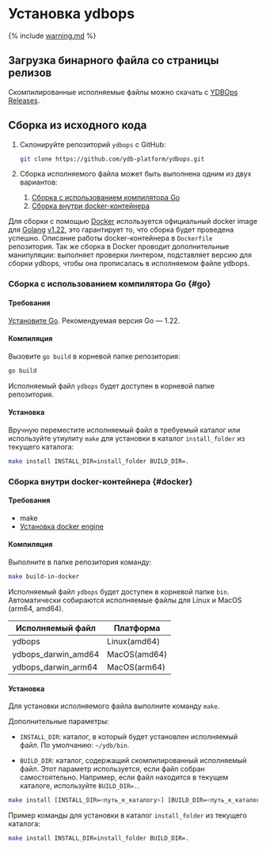 # Установка ydbops

{% include [warning.md](_includes/warning.md) %}

## Загрузка бинарного файла со страницы релизов

Скомпилированные исполняемые файлы можно скачать с [YDBOps Releases](../../downloads/index.md#ydbops).

## Сборка из исходного кода

1. Склонируйте репозиторий `ydbops` с GitHub:

    ```bash
    git clone https://github.com/ydb-platform/ydbops.git
    ```

2. Сборка исполняемого файла может быть выполнена одним из двух вариантов:
    1. [Сборка с использованием компилятора Go](#go)
    2. [Сборка внутри docker-контейнера](#docker)

Для сборки с помощью [Docker](https://en.wikipedia.org/wiki/Docker_(software)) используется официальный docker image для [Golang](https://en.wikipedia.org/wiki/Go_(programming_language)) [v1.22](https://hub.docker.com/_/golang/tags?name=1.22), это гарантирует то, что сборка будет проведена успешно. Описание работы docker-контейнера в `Dockerfile` репозитория. Так же сборка в Docker проводит дополнительные манипуляции: выполняет проверки линтером, подставляет версию для сборки ydbops, чтобы она прописалась в исполняемом файле ydbops.

### Сборка с использованием компилятора Go {#go}

#### Требования

[Установите Go](https://go.dev/doc/install). Рекомендуемая версия Go — 1.22.

#### Компиляция

Вызовите `go build` в корневой папке репозитория:

```bash
go build
```

Исполняемый файл `ydbops` будет доступен в корневой папке репозитория.

#### Установка

Вручную переместите исполняемый файл в требуемый каталог или используйте утиулиту `make` для установки в каталог `install_folder` из текущего каталога:

```bash
make install INSTALL_DIR=install_folder BUILD_DIR=.
```

### Сборка внутри docker-контейнера {#docker}

#### Требования

- make
- [Установка docker engine](https://docs.docker.com/engine/install/)

#### Компиляция

Выполните в папке репозитория команду:

```bash
make build-in-docker
```

Исполняемый файл `ydbops` будет доступен в корневой папке `bin`. Автоматически собираются исполняемые файлы для Linux и MacOS (arm64, amd64).

| Исполняемый файл | Платформа
|-|-|
| ydbops | Linux(amd64) |
| ydbops_darwin_amd64 | MacOS(amd64) |
| ydbops_darwin_arm64 | MacOS(arm64) |

#### Установка

Для установки исполняемого файла выполните команду `make`.

Дополнительные параметры:

- `INSTALL_DIR`: каталог, в который будет установлен исполняемый файл. По умолчанию: `~/ydb/bin`.

- `BUILD_DIR`: каталог, содержащий скомпилированный исполняемый файл. Этот параметр используется, если файл собран самостоятельно. Например, если файл находится в текущем каталоге, используйте `BUILD_DIR=.`.

```bash
make install [INSTALL_DIR=<путь_к_каталогу>] [BUILD_DIR=<путь_к_каталогу>]
```

Пример команды для установки в каталог `install_folder` из текущего каталога:

```bash
make install INSTALL_DIR=install_folder BUILD_DIR=.
```
